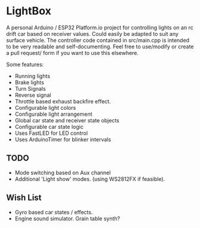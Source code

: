 # LightBox
A personal Arduino / ESP32 Platform.io project for controlling lights on an rc drift car based on receiver values. Could easily be adapted to suit any surface vehicle.
The controller code contained in src/main.cpp is intended to be very readable and self-documenting. Feel free to use/modify or create a pull request/ form if you want to use this elsewhere.

Some features: 

- Running lights
- Brake lights
- Turn Signals
- Reverse signal
- Throttle based exhaust backfire effect. 
- Configurable light colors
- Configurable light arrangement
- Global car state and receiver state objects
- Configurable car state logic
- Uses FastLED for LED control
- Uses ArduinoTimer for blinker intervals


## TODO

- Mode switching based on Aux channel
- Additional 'Light show' modes. (using WS2812FX if feasible). 

## Wish List


- Gyro based car states / effects.
- Engine sound simulator. Grain table synth?
